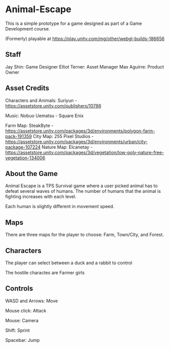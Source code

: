 # Animal-Escape

This is a simple prototype for a game designed as part of a Game Development course.

(Formerly) playable at https://play.unity.com/mg/other/webgl-builds-186656

## Staff

Jay Shin: Game Designer
Elliot Terner: Asset Manager
Max Aguirre: Product Owner

## Asset Credits

Characters and Animals: Suriyun - https://assetstore.unity.com/publishers/10786

Music: Nobuo Uematsu - Square Enix

Farm Map: SteakByte - https://assetstore.unity.com/packages/3d/environments/polygon-farm-pack-191359
City Map: 255 Pixel Studios - https://assetstore.unity.com/packages/3d/environments/urban/city-package-107224
Nature Map: Elcanetay - https://assetstore.unity.com/packages/3d/vegetation/low-poly-nature-free-vegetation-134006

## About the Game

Animal Escape is a TPS Survival game where a user picked animal has to defeat several waves of humans. The number of humans that the animal is fighting increases with each level.

Each human is slightly different in movement speed.

## Maps

There are three maps for the player to choose: Farm, Town/City, and Forest.

## Characters

The player can  select between a duck and a rabbit to control

The hostile charactes are Farmer girls

## Controls 

WASD and Arrows: Move

Mouse click: Attack

Mouse: Camera

Shift: Sprint

Spacebar: Jump
